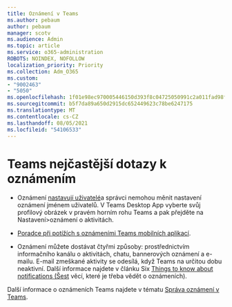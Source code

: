 ```yaml
---
title: Oznámení v Teams
ms.author: pebaum
author: pebaum
manager: scotv
ms.audience: Admin
ms.topic: article
ms.service: o365-administration
ROBOTS: NOINDEX, NOFOLLOW
localization_priority: Priority
ms.collection: Adm_O365
ms.custom:
- "9002463"
- "5050"
ms.openlocfilehash: 1f01e98ec970005446150d393f8c04725050991c2a011fad98f22113f2246681
ms.sourcegitcommit: b5f7da89a650d2915dc652449623c78be6247175
ms.translationtype: MT
ms.contentlocale: cs-CZ
ms.lasthandoff: 08/05/2021
ms.locfileid: "54106533"
---
```

# <a name="teams-notifications-faq"></a>Teams nejčastější dotazy k oznámením


- Oznámení [nastavují uživatelé](https://support.microsoft.com/office/1cc31834-5fe5-412b-8edb-43fecc78413d)a správci nemohou měnit nastavení oznámení jménem uživatelů. V Teams Desktop App vyberte svůj profilový obrázek v pravém horním rohu Teams a pak přejděte na Nastavení>oznámení o aktivitách.

- [Poradce při potížích s oznámeními Teams mobilních aplikací](https://support.microsoft.com/office/6d125ac2-e440-4fab-8e4c-2227a52d460c).

- Oznámení můžete dostávat čtyřmi způsoby: prostřednictvím informačního kanálu o aktivitách, chatu, bannerových oznámení a e-mailu. E-mail zmeškané aktivity se odesílá, když Teams na určitou dobu neaktivní. Další informace najdete v článku Six [Things to know about notifications (Šest](https://support.microsoft.com/office/abb62c60-3d15-4968-b86a-42fea9c22cf4) věcí, které je třeba vědět o oznámeních).

Další informace o oznámeních Teams najdete v tématu [Správa oznámení v Teams](https://support.office.com/article/1cc31834-5fe5-412b-8edb-43fecc78413d#ID0EAABAAA).
